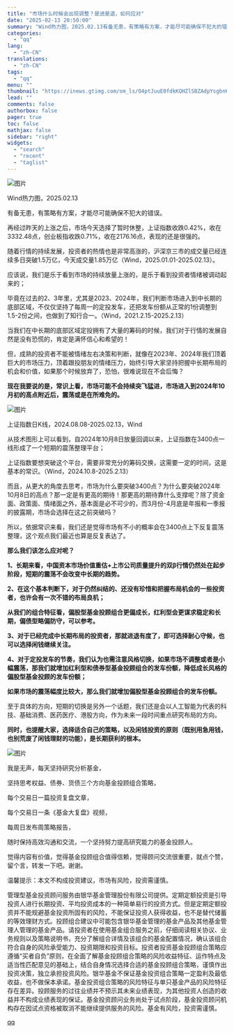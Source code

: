 ```yaml
---
title: "市场什么时候会出现调整？是进是退，如何应对"
date: "2025-02-13 20:50:00"
summary: "Wind热力图，2025.02.13有备无患，有策略有方案，才能尽可能确保不犯大的错误。再经过昨天的..."
categories:
  - "qq"
lang:
  - "zh-CN"
translations:
  - "zh-CN"
tags:
  - "qq"
menu: ""
thumbnail: "https://inews.gtimg.com/om_ls/O4ptJuuE0fdkKQHZlSBZAdpYsgbnKi-MUjr_cpnCZYtvcAA_640360/0"
lead: ""
comments: false
authorbox: false
pager: true
toc: false
mathjax: false
sidebar: "right"
widgets:
  - "search"
  - "recent"
  - "taglist"
---
```


![图片](https://inews.gtimg.com/news_bt/O450G9kSdbEDaPVZ3KGqbtJ7pUOjQEaFK5HzZUmXh4a28AA/641)

Wind热力图，2025.02.13

有备无患，有策略有方案，才能尽可能确保不犯大的错误。

再经过昨天的上涨之后，市场今天选择了暂时休整，上证指数收跌0.42%，收在3332.48点，创业板指收跌0.71%，收在2176.16点，表现的还是很强的。

随着行情的持续发展，投资者的热情也是非常高涨的，沪深京三市的成交量已经连续多日突破1.5万亿，今天成交量1.85万亿（Wind，2025.01.01-2025.02.13）。

应该说，我们是乐于看到市场的持续放量上涨的，是乐于看到投资者情绪被调动起来的；

毕竟在过去的2、3年里，尤其是2023、2024年，我们判断市场进入到中长期的底部区域，不仅仅坚持了每周一的定投发车，还把发车份额从正常的1份调整到1.5-2份之间，也做到了知行合一。（Wind，2021.2.15-2025.2.13）

当我们在中长期的底部区域定投拥有了大量的筹码的时候，我们对于行情的发展自然是没有恐慌的，肯定是满怀信心和希望的！

但，成熟的投资者不能被情绪左右决策和判断，就像在2023年、2024年我们顶着巨大的市场压力，顶着跟投朋友的情绪压力，始终引导大家坚持把握中长期布局的机会和价值，如果那个时候放弃了，恐怕，很难说现在不会后悔？

**现在我要说的是，常识上看，市场可能不会持续突飞猛进，市场进入到2024年10月初的高点附近后，震荡或是在所难免的。**

![图片](https://inews.gtimg.com/news_bt/O7zAmkCtdkl6Xu0B2k_Bs3vAj7e4rp89gqQCLBh5Z3N6EAA/641)

上证指数日K线，2024.08.08-2025.02.13，Wind

从技术图形上可以看到，自2024年10月8日放量回调以来，上证指数在3400点一线形成了一个短期的震荡整理平台；

上证指数要想突破这个平台，需要非常充分的筹码交换，这需要一定的时间，这是基本的常识。（Wind，2024.10.8-2025.2.13）

而且，从更大的角度去思考，市场为什么要突破3400点？为什么要突破2024年10月8日的高点？那一定是有更高的期待！那更高的期待靠什么支撑呢？除了资金面、政策面、情绪面之外，基本面是必不可少的，而3月份-4月底是年报和一季报的披露期，市场会选择在这之前突破吗？

所以，依据常识来看，我们还是觉得市场有不小的概率会在3400点上下反复震荡整理，这个观点我们最近也算是反复表达了。

**那么我们该怎么应对呢？**

**1、长期来看，中国资本市场价值重估+上市公司质量提升的双β行情仍然处在起步阶段，短期的震荡不会改变中长期的趋势。**

**2、在这个基本判断下，对于仍然纠结的、还没有珍惜和把握布局机会的一些投资者，也许会有一次不错的布局良机；**

**从我们的组合特征看，偏股型基金投顾组合更偏成长，红利型会更谋求稳定和长期，偏债型略偏防守，可以参考。**

**3、对于已经完成中长期布局的投资者，那就进退有度了，即可选择耐心守候，也可以选择闲钱继续关注。**

**4、对于定投发车的节奏，我们认为也需注意风格切换，如果市场不调整或者是小幅震荡，那我们就增加红利型和债券型基金投顾组合的发车份额，降低成长风格的偏股型基金投顾的发车份额；**

**如果市场的震荡幅度比较大，那么我们就增加偏股型基金投顾组合的发车份额。**

至于具体的方向，短期的切换是另外一个话题，我们还是会以人工智能为代表的科技、基础消费、医药医疗、港股方向，作为未来一段时间重点研究布局的方向。

**同时，也提醒大家，选择适合自己的策略，以及闲钱投资的原则（既别用急用钱，也别荒废了闲钱理财的功能），是长期获利的根本。**

![图片](https://inews.gtimg.com/news_bt/OWhT5sdFIem6WstxkRuAawC0wGq3khWfcklIFnB3od_ZcAA/641)

我是无声，每天坚持研究分析基金，

坚持思考权益、债券、货债三个方向基金投顾组合策略，

每个交易日一篇投资复盘文章，

每个交易日一条《基金大复盘》视频，

每周日发布周策略报告，

随时保持高效沟通和交流，一个坚持努力提高研究能力的基金投顾人。

觉得内容有价值，觉得基金投顾组合值得信赖，觉得顾问交流很重要，就点个赞，留个言，转发一下吧。谢谢。

温馨提示：本文不构成投资建议，市场有风险，投资需谨慎。

管理型基金投资顾问服务由银华基金管理股份有限公司提供。定期定额投资是引导投资人进行长期投资、平均投资成本的一种简单易行的投资方式。但是定期定额投资并不能规避基金投资所固有的风险，不能保证投资人获得收益，也不是替代储蓄的等效理财方式。投顾组合建议中可能包含银华基金管理的基金产品及其他基金管理人管理的基金产品。请投资者在使用基金组合服务之前，仔细阅读相关协议、业务规则以及策略说明书，充分了解组合详情及该组合的基金配置情况，确认该组合符合自身的风险承受能力、投资期限和投资目标。投资者投资基金投顾组合策略应遵循“买者自负”原则，在全面了解基金投顾组合策略的风险收益特征、运作特点及适当性匹配意见的基础上，结合自身情况选择合适的基金投顾组合策略，谨慎作出投资决策，独立承担投资风险。银华基金不保证基金投资组合策略一定盈利及最低收益，也不做保本承诺。基金投资组合策略的风险特征与单只基金产品的风险特征存在差异。投顾服务的过往业绩并不预示其未来业绩表现，为其他投资人创造的收益并不构成业绩表现的保证。基金投资顾问业务尚处于试点阶段，基金投资顾问机构存在因试点资格被取消不能继续提供服务的风险。基金有风险，投资需谨慎。

[qq](https://new.qq.com/rain/a/20250213A08DZW00)
